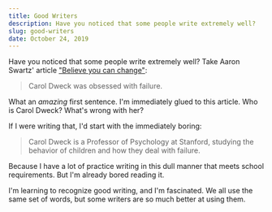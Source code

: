 ```yaml
---
title: Good Writers
description: Have you noticed that some people write extremely well?
slug: good-writers
date: October 24, 2019
---
```


Have you noticed that some people write extremely well? Take Aaron Swartz'
article ["Believe you can change"](http://www.aaronsw.com/weblog/dweck):

> Carol Dweck was obsessed with failure.

What an _amazing_ first sentence. I'm immediately glued to this article. Who is
Carol Dweck? What's wrong with her?

If I were writing that, I'd start with the immediately boring:

> Carol Dweck is a Professor of Psychology at Stanford, studying the behavior of
> children and how they deal with failure.

Because I have a lot of practice writing in this dull manner that meets school
requirements. But I'm already bored reading it.

I'm learning to recognize good writing, and I'm fascinated. We all use the same
set of words, but some writers are so much better at using them.
